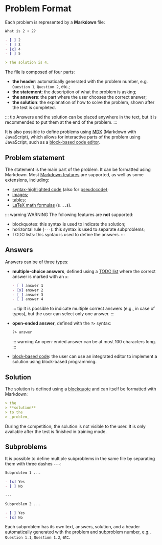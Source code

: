 # Problem Format

Each problem is represented by a **Markdown** file:

```md
What is 2 + 2?

- [ ] 2
- [ ] 3
- [x] 4
- [ ] 5

> The solution is 4.
```

The file is composed of four parts:

- **the header**: automatically generated with the problem number, e.g. `Question 1`, `Question 2`, etc.;
- **the statement**: the description of what the problem is asking;
- **the answers**: the part where the user chooses the correct answer;
- **the solution**: the explanation of how to solve the problem, shown after the test is completed.

::: tip
Answers and the solution can be placed anywhere in the text, but it is recommended to put them at the end of the problem.
:::

It is also possible to define problems using [MDX](https://mdxjs.com/) (Markdown with JavaScript), which allows for interactive parts of the problem using JavaScript, such as a [block-based code editor](./blockly).

## Problem statement

The statement is the main part of the problem. It can be formatted using Markdown. Most [Markdown features](https://www.markdownguide.org/basic-syntax/) are supported, as well as some extensions, including:

- [syntax-highlighted code](https://www.markdownguide.org/extended-syntax/#syntax-highlighting) (also for [pseudocode](./pseudocode.svg));
- [images](./images);
- [tables](https://www.markdownguide.org/extended-syntax/#tables);
- [LaTeX math formulas](https://en.wikibooks.org/wiki/LaTeX/Mathematics) (`$...$`).

::: warning WARNING
The following features are **not** supported:

- blockquotes: this syntax is used to indicate the solution;
- horizontal rule (`---`): this syntax is used to separate subproblems;
- TODO lists: this syntax is used to define the answers.
:::

## Answers

Answers can be of three types:

- **multiple-choice answers**, defined using a [TODO list](https://www.markdownguide.org/extended-syntax/#task-lists) where the correct answer is marked with an `x`:
  ```md
  - [ ] answer 1
  - [x] answer 2
  - [ ] answer 3
  - [ ] answer 4
  ```
  ::: tip
  It is possible to indicate multiple correct answers (e.g., in case of typos), but the user can select only one answer.
  :::

- **open-ended answer**, defined with the `?>` syntax:
  ```md
  ?> answer
  ```
  ::: warning
  An open-ended answer can be at most 100 characters long.
  :::

- [block-based code](./blockly): the user can use an integrated editor to implement a solution using block-based programming.

## Solution

The solution is defined using a [blockquote](https://www.markdownguide.org/basic-syntax/#blockquotes-1) and can itself be formatted with Markdown:

```md
> the
> **solution**
> to the
> _problem_
```

During the competition, the solution is not visible to the user. It is only available after the test is finished in training mode.

## Subproblems

It is possible to define multiple subproblems in the same file by separating them with three dashes `---`:

```md
Subproblem 1 ...

- [x] Yes
- [ ] No

---

Subproblem 2 ...

- [ ] Yes
- [x] No
```

Each subproblem has its own text, answers, solution, and a header automatically generated with the problem and subproblem number, e.g., `Question 1.1`, `Question 1.2`, etc.
